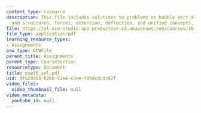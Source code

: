 ```yaml
---
content_type: resource
description: This file includes solutions to problems on bubble sort algorithm, materials
  and structures, forces, extension, deflection, and unified concepts.
file: https://ol-ocw-studio-app-production.s3.amazonaws.com/courses/16-01-unified-engineering-i-ii-iii-iv-fall-2005-spring-2006/0fa2886bb26b52e4e2eef86dcdcdc82f_pset6_sol.pdf
file_type: application/pdf
learning_resource_types:
- Assignments
ocw_type: OCWFile
parent_title: Assignments
parent_type: CourseSection
resourcetype: Document
title: pset6_sol.pdf
uid: 0fa2886b-b26b-52e4-e2ee-f86dcdcdc82f
video_files:
  video_thumbnail_file: null
video_metadata:
  youtube_id: null
---
```

